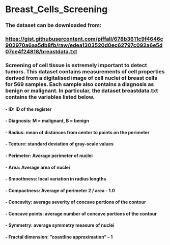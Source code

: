 # Breast_Cells_Screening

### The dataset can be downloaded from:
### https://gist.githubusercontent.com/piffall/678b3611c9f4646c902970a6aa5db8fb/raw/edea1303520d0ec62797c092a6e5d07ce4f24818/breastdata.txt
### Screening of cell tissue is extremely important to detect tumors. This dataset contains measurements of cell properties derived from a digitalised image of cell nuclei of breast cells for 569 samples. Each sample also contains a diagnosis as benign or malignant. In particular, the dataset breastdata.txt contains the variables listed below. 

#### - ID: ID of the register
#### - Diagnosis: M = malignant, B = benign
#### - Radius: mean of distances from center to points on the perimeter
#### - Texture: standard deviation of gray-scale values
#### - Perimeter: Average perimeter of nuclei
#### - Area: Average area of nuclei
#### - Smoothness: local variation in radius lengths
#### - Compactness: Average of perimeter 2 / area - 1.0
#### - Concavity: average severity of concave portions of the contour
#### - Concave points: average number of concave portions of the contour
#### - Symmetry: average symmetry measure of nuclei
#### - Fractal dimension: ”coastline approximation” – 1
